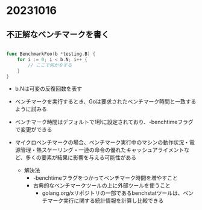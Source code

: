 # 20231016

## 不正解なベンチマークを書く

```go

func BenchmarkFoo(b *testing.B) {
    for i := 0; i < b.N; i++ {
        // ここで何かをする
    }
}

```

- b.Nは可変の反復回数を表す
- ベンチマークを実行するとき、Goは要求されたベンチマーク時間と一致するように試みる
- ベンチマーク時間はデフォルトで1秒に設定されており、-benchtimeフラグで変更ができる

- マイクロベンチマークの場合、ベンチマーク実行中のマシンの動作状況・電源管理・熱スケーリング・一連の命令の優れたキャッシュアライメントなど、多くの要素が結果に影響を与える可能性がある
  - 解決法
    - -benchtimeフラグをつかってベンチマーク時間を増やすこと
    - 古典的なベンチマークツールの上に外部ツールを使うこと
      - golang.org/xリポジトリの一部であるbenchstatツールは、ベンチマーク実行に関する統計情報を計算し比較できる
